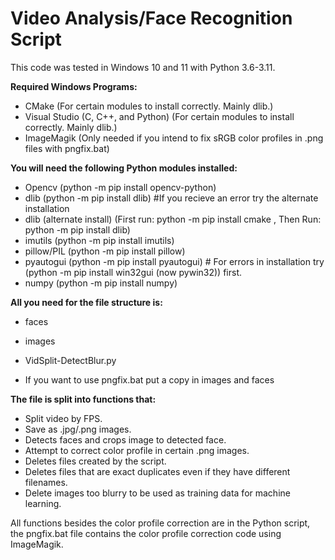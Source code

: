 # Video Analysis/Face Recognition Script

This code was tested in Windows 10 and 11 with Python 3.6-3.11.

<b>Required Windows Programs:</b>
- CMake (For certain modules to install correctly. Mainly dlib.)
- Visual Studio (C, C++, and Python) (For certain modules to install correctly. Mainly dlib.)
- ImageMagik (Only needed if you intend to fix sRGB color profiles in .png files with pngfix.bat)

<b>You will need the following Python modules installed:</b>
- Opencv (python -m pip install opencv-python)
- dlib (python -m pip install dlib) #If you recieve an error try the alternate installation
- dlib (alternate install) (First run: python -m pip install cmake , Then Run: python -m pip install dlib)
- imutils (python -m pip install imutils)
- pillow/PIL (python -m pip install pillow)
- pyautogui (python -m pip install pyautogui) # For errors in installation try (python -m pip install win32gui (now pywin32)) first.
- numpy (python -m pip install numpy)

<b>All you need for the file structure is:</b>
- faces
- images
- VidSplit-DetectBlur.py

- If you want to use pngfix.bat put a copy in images and faces

<b>The file is split into functions that:</b>
- Split video by FPS.
- Save as .jpg/.png images.
- Detects faces and crops image to detected face.
- Attempt to correct color profile in certain .png images.
- Deletes files created by the script.
- Deletes files that are exact duplicates even if they have different filenames.
- Delete images too blurry to be used as training data for machine learning.

All functions besides the color profile correction are in the Python script, the pngfix.bat file contains the color profile correction code using ImageMagik.
